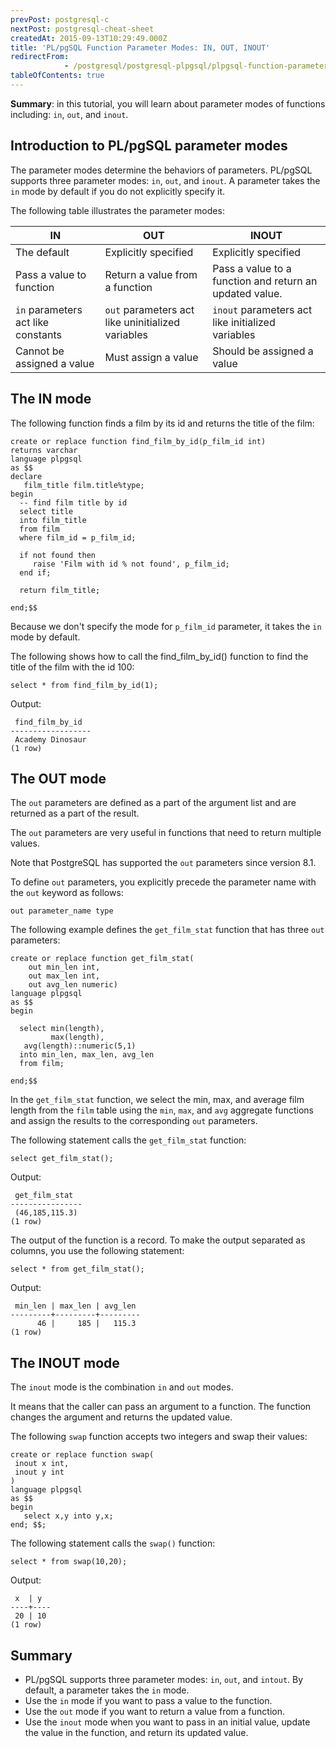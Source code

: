 ```yaml
---
prevPost: postgresql-c
nextPost: postgresql-cheat-sheet
createdAt: 2015-09-13T10:29:49.000Z
title: 'PL/pgSQL Function Parameter Modes: IN, OUT, INOUT'
redirectFrom: 
            - /postgresql/postgresql-plpgsql/plpgsql-function-parameters
tableOfContents: true
---
```


**Summary**: in this tutorial, you will learn about parameter modes of functions including: `in`, `out`, and `inout`.

## Introduction to PL/pgSQL parameter modes

The parameter modes determine the behaviors of parameters. PL/pgSQL supports three parameter modes: `in`, `out`, and `inout`. A parameter takes the `in` mode by default if you do not explicitly specify it.

The following table illustrates the parameter modes:

| IN                                 | OUT                                               | INOUT                                                   |
| ---------------------------------- | ------------------------------------------------- | ------------------------------------------------------- |
| The default                        | Explicitly specified                              | Explicitly specified                                    |
| Pass a value to function           | Return a value from a function                    | Pass a value to a function and return an updated value. |
| `in` parameters act like constants | `out` parameters act like uninitialized variables | `inout` parameters act like initialized variables       |
| Cannot be assigned a value         | Must assign a value                               | Should be assigned a value                              |

## The IN mode

The following function finds a film by its id and returns the title of the film:

```
create or replace function find_film_by_id(p_film_id int)
returns varchar
language plpgsql
as $$
declare
   film_title film.title%type;
begin
  -- find film title by id
  select title
  into film_title
  from film
  where film_id = p_film_id;

  if not found then
     raise 'Film with id % not found', p_film_id;
  end if;

  return film_title;

end;$$
```

Because we don't specify the mode for `p_film_id` parameter, it takes the `in` mode by default.

The following shows how to call the find_film_by_id() function to find the title of the film with the id 100:

```
select * from find_film_by_id(1);
```

Output:

```
 find_film_by_id
------------------
 Academy Dinosaur
(1 row)
```

## The OUT mode

The `out` parameters are defined as a part of the argument list and are returned as a part of the result.

The `out` parameters are very useful in functions that need to return multiple values.

Note that PostgreSQL has supported the `out` parameters since version 8.1.

To define `out` parameters, you explicitly precede the parameter name with the `out` keyword as follows:

```
out parameter_name type
```

The following example defines the `get_film_stat` function that has three `out` parameters:

```
create or replace function get_film_stat(
    out min_len int,
    out max_len int,
    out avg_len numeric)
language plpgsql
as $$
begin

  select min(length),
         max(length),
   avg(length)::numeric(5,1)
  into min_len, max_len, avg_len
  from film;

end;$$
```

In the `get_film_stat` function, we select the min, max, and average film length from the `film` table using the `min`, `max`, and `avg` aggregate functions and assign the results to the corresponding `out` parameters.

The following statement calls the `get_film_stat` function:

```
select get_film_stat();
```

Output:

```
 get_film_stat
----------------
 (46,185,115.3)
(1 row)
```

The output of the function is a record. To make the output separated as columns, you use the following statement:

```
select * from get_film_stat();
```

Output:

```
 min_len | max_len | avg_len
---------+---------+---------
      46 |     185 |   115.3
(1 row)
```

## The INOUT mode

The `inout` mode is the combination `in` and `out` modes.

It means that the caller can pass an argument to a function. The function changes the argument and returns the updated value.

The following `swap` function accepts two integers and swap their values:

```
create or replace function swap(
 inout x int,
 inout y int
)
language plpgsql
as $$
begin
   select x,y into y,x;
end; $$;
```

The following statement calls the `swap()` function:

```
select * from swap(10,20);
```

Output:

```
 x  | y
----+----
 20 | 10
(1 row)
```

## Summary

- PL/pgSQL supports three parameter modes: `in`, `out`, and `intout`. By default, a parameter takes the `in` mode.
- Use the `in` mode if you want to pass a value to the function.
- Use the `out` mode if you want to return a value from a function.
- Use the `inout` mode when you want to pass in an initial value, update the value in the function, and return its updated value.

